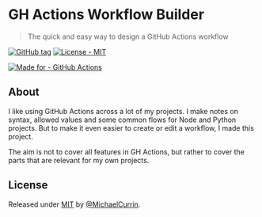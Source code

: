 # GH Actions Workflow Builder
> The quick and easy way to design a GitHub Actions workflow

[![GitHub tag](https://img.shields.io/github/tag/MichaelCurrin/workflow-builder?include_prereleases=&sort=semver)](https://github.com/MichaelCurrin/workflow-builder/releases/)
[![License - MIT](https://img.shields.io/badge/License-MIT-blue)](#license)

[![Made for - GitHub Actions](https://img.shields.io/badge/Made_for-GitHub_Actions-blue?logo=github-actions&logoColor=white)]([https://](https://github.com/features/actions))


## About

I like using GitHub Actions across a lot of my projects. I make notes on syntax, allowed values and some common flows for Node and Python projects. But to make it even easier to create or edit a workflow, I made this project.

The aim is not to cover all features in GH Actions, but rather to cover the parts that are relevant for my own projects.


## License

Released under [MIT](/LICENSE) by [@MichaelCurrin](https://github.com/MichaelCurrin).
